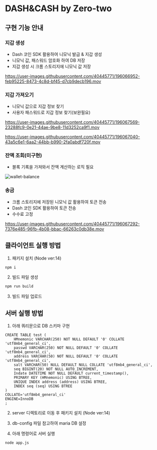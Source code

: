 # DASH&CASH by Zero-two

## 구현 기능 안내

### 지갑 생성

- Dash 코인 SDK 활용하여 니모닉 발급 & 지갑 생성
- 니모닉 값, 패스워드 암호화 하여 DB 저장
- 지갑 생성 시 크롬 스토리지에 니모닉 값 저장

https://user-images.githubusercontent.com/40445771/196066952-feb95225-8473-4c8d-bf45-d7cb9decb196.mov

### 지갑 가져오기

- 니모닉 값으로 지갑 정보 찾기
- 사용자 패스워드로 지갑 정보 찾기(보완필요)

https://user-images.githubusercontent.com/40445771/196067569-23288fc9-0e21-44ae-9be8-11d3252ca9f1.mov

https://user-images.githubusercontent.com/40445771/196067040-43a5c6e1-6aa2-44bb-b990-2fa0abdf720f.mov

### 잔액 조회(미구현)

- 블록 기록을 가져와서 잔액 계산하는 로직 필요

![wallet-balance](https://user-images.githubusercontent.com/40445771/196067084-614384a3-3676-44d8-b759-8652ab7190bb.png)

### 송금

- 크롬 스토리지에 저장된 니모닉 값 활용하여 토큰 전송
- Dash 코인 SDK 활용하여 토큰 전송
- 수수료 고정

https://user-images.githubusercontent.com/40445771/196067292-7376e485-96fb-4b08-bbac-66263c0db38e.mov

## 클라이언트 실행 방법

1. 패키지 설치 (Node ver:14)

```bash
npm i
```

2. 빌드 파일 생성

```bash
npm run build
```

3. 빌드 파일 업로드

## 서버 실행 방법

1. 아래 쿼리문으로 DB 스키마 구현

```
CREATE TABLE test (
    HMnemonic VARCHAR(250) NOT NULL DEFAULT '0' COLLATE         'utf8mb4_general_ci',
    passwd VARCHAR(250) NOT NULL DEFAULT '0' COLLATE 'utf8mb4_general_ci',
    address VARCHAR(50) NOT NULL DEFAULT '0' COLLATE 'utf8mb4_general_ci',
    salt VARCHAR(50) NULL DEFAULT NULL COLLATE 'utf8mb4_general_ci',
    seq BIGINT(20) NOT NULL AUTO_INCREMENT,
    Indate DATETIME NOT NULL DEFAULT current_timestamp(),
    PRIMARY KEY (HMnemonic) USING BTREE,
    UNIQUE INDEX address (address) USING BTREE,
    INDEX seq (seq) USING BTREE
)
COLLATE='utf8mb4_general_ci'
ENGINE=InnoDB
;
```

2. server 디렉토리로 이동 후 패키지 설치 (Node ver:14)

3. db-config 파일 참고하여 maria DB 설정

4. 아래 명령어로 서버 실행

```bash
node app.js
```
